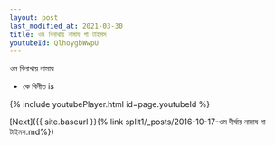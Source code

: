 ```yaml
---
layout: post
last_modified_at: 2021-03-30
title: ওম বিনাথায় নামায গা টাইমস
youtubeId: QlhoygbWwpU
---
```

 
 
 ওম বিনাথায় নামায  
 
 -  কে বিনীত is 
 
  
 
  
 
 
 
 
 
 


{% include youtubePlayer.html id=page.youtubeId %}
 
[Next]({{ site.baseurl }}{% link  split1/_posts/2016-10-17-ওম দীর্ঘায় নামায গা টাইমস.md%})
 
